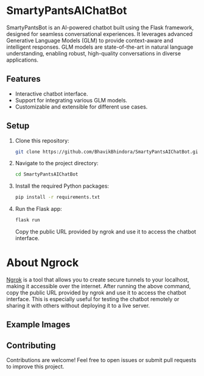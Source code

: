 # SmartyPantsAIChatBot
SmartyPantsBot is an AI-powered chatbot built using the Flask framework, designed for seamless conversational experiences. It leverages advanced Generative Language Models (GLM) to provide context-aware and intelligent responses. GLM models are state-of-the-art in natural language understanding, enabling robust, high-quality conversations in diverse applications.

## Features

- Interactive chatbot interface.
- Support for integrating various GLM models.
- Customizable and extensible for different use cases.

## Setup

1. Clone this repository:
   ```bash
   git clone https://github.com/BhavikBhindora/SmartyPantsAIChatBot.git
   ```

2. Navigate to the project directory:
   ```bash
   cd SmartyPantsAIChatBot
   ```

3. Install the required Python packages:
   ```bash
   pip install -r requirements.txt
   ```

4. Run the Flask app:
   ```bash
   flask run
   ```

   Copy the public URL provided by ngrok and use it to access the chatbot interface.

# About Ngrock
[Ngrok](https://ngrok.com/) is a tool that allows you to create secure tunnels to your localhost, making it accessible over the internet. After running the above command, copy the public URL provided by ngrok and use it to access the chatbot interface. This is especially useful for testing the chatbot remotely or sharing it with others without deploying it to a live server.

## Example Images



## Contributing

Contributions are welcome! Feel free to open issues or submit pull requests to improve this project.

